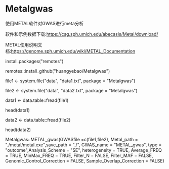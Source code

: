 # Metalgwas
使用METAL软件对GWAS进行meta分析

软件和示例数据下载:https://csg.sph.umich.edu/abecasis/Metal/download/

METAL使用说明文档:https://genome.sph.umich.edu/wiki/METAL_Documentation

install.packages("remotes")

remotes::install_github("huangyebao/Metalgwas")

file1 <- system.file("data", "data1.txt", package = "Metalgwas")

file2 <- system.file("data", "data2.txt", package = "Metalgwas")

data1 <- data.table::fread(file1)

head(data1)

data2 <- data.table::fread(file2)

head(data2)

Metalgwas::METAL_gwas(GWASfile =c(file1,file2), 
Metal_path = "./metal/metal.exe",save_path = "./", GWAS_name = "METAL_gwas", type = "outcome",Analysis_Scheme = "SE", heterogeneity = TRUE, Average_FREQ = TRUE, MinMax_FREQ = TRUE, Filter_N = FALSE, Filter_MAF = FALSE, Genomic_Control_Correction = FALSE, Sample_Overlap_Correction = FALSE)

